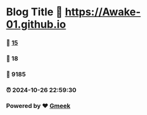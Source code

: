 # Blog Title :link: https://Awake-01.github.io 
### :page_facing_up: [15](https://Awake-01.github.io/tag.html) 
### :speech_balloon: 18 
### :hibiscus: 9185 
### :alarm_clock: 2024-10-26 22:59:30 
### Powered by :heart: [Gmeek](https://github.com/Meekdai/Gmeek)
